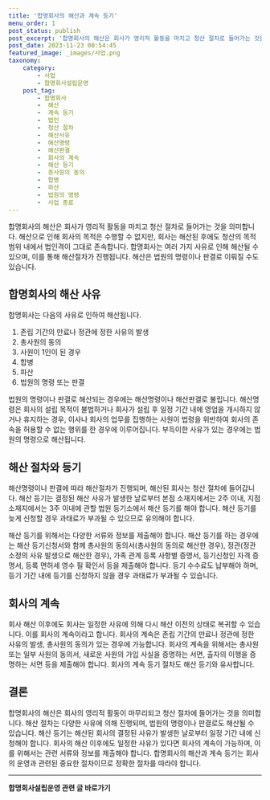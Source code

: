 ```yaml
---
title: '합명회사의 해산과 계속 등기'
menu_order: 1
post_status: publish
post_excerpt: '합명회사의 해산은 회사가 영리적 활동을 마치고 청산 절차로 들어가는 것을 의미합니다. 해산으로 인해 회사의 목적은 수행할 수 없지만, 회사는 해산된 후에도 청산의 목적 범위 내에서 법인격이 그대로 존속합니다. 합명회사는 여러 가지 사유로 인해 해산될 수 있으며, 이를 통해 해산절차가 진행됩니다. 해산은 법원의 명령이나 판결로 이뤄질 수도 있습니다.'
post_date: 2023-11-23 00:54:45
featured_image: _images/사업.png
taxonomy:
    category:
        - 사업
        - 합명회사설립운영
    post_tag:
        - 합명회사
        -  해산
        -  계속 등기
        -  법인
        -  청산 절차
        -  해산사유
        -  해산명령
        -  해산판결
        -  회사의 계속
        -  해산 등기
        -  총사원의 동의
        -  합병
        -  파산
        -  법원의 명령
        -  사업 종료
---
```



합명회사의 해산은 회사가 영리적 활동을 마치고 청산 절차로 들어가는 것을 의미합니다. 해산으로 인해 회사의 목적은 수행할 수 없지만, 회사는 해산된 후에도 청산의 목적 범위 내에서 법인격이 그대로 존속합니다. 합명회사는 여러 가지 사유로 인해 해산될 수 있으며, 이를 통해 해산절차가 진행됩니다. 해산은 법원의 명령이나 판결로 이뤄질 수도 있습니다.

## 합명회사의 해산 사유

합명회사는 다음의 사유로 인하여 해산됩니다.

1. 존립 기간의 만료나 정관에 정한 사유의 발생
2. 총사원의 동의
3. 사원이 1인이 된 경우
4. 합병
5. 파산
6. 법원의 명령 또는 판결

법원의 명령이나 판결로 해산되는 경우에는 해산명령이나 해산판결로 불립니다. 해산명령은 회사의 설립 목적이 불법하거나 회사가 설립 후 일정 기간 내에 영업을 개시하지 않거나 휴지하는 경우, 이사나 회사의 업무를 집행하는 사원이 법령을 위반하여 회사의 존속을 허용할 수 없는 행위를 한 경우에 이루어집니다. 부득이한 사유가 있는 경우에는 법원의 명령으로 해산됩니다.

## 해산 절차와 등기

해산명령이나 판결에 따라 해산절차가 진행되며, 해산된 회사는 청산 절차에 들어갑니다. 해산 등기는 결정된 해산 사유가 발생한 날로부터 본점 소재지에서는 2주 이내, 지점 소재지에서는 3주 이내에 관할 법원 등기소에서 해산 등기를 해야 합니다. 해산 등기를 늦게 신청할 경우 과태료가 부과될 수 있으므로 유의해야 합니다.

해산 등기를 위해서는 다양한 서류와 정보를 제출해야 합니다. 해산 등기를 하는 경우에는 해산 등기신청서와 함께 총사원의 동의서(총사원의 동의로 해산한 경우), 정관(정관 소정의 사유 발생으로 해산한 경우), 가족 관계 등록 사항별 증명서, 등기신청인 자격 증명서, 등록 면허세 영수 필 확인서 등을 제출해야 합니다. 등기 수수료도 납부해야 하며, 등기 기간 내에 등기를 신청하지 않을 경우 과태료가 부과될 수 있습니다.

## 회사의 계속

회사 해산 이후에도 회사는 일정한 사유에 의해 다시 해산 이전의 상태로 복귀할 수 있습니다. 이를 회사의 계속이라고 합니다. 회사의 계속은 존립 기간의 만료나 정관에 정한 사유의 발생, 총사원의 동의가 있는 경우에 가능합니다. 회사의 계속을 위해서는 총사원 또는 일부 사원의 동의서, 새로운 사원의 가입 사실을 증명하는 서면, 출자의 이행을 증명하는 서면 등을 제출해야 합니다. 회사의 계속 등기 절차도 해산 등기와 유사합니다.

## 결론


합명회사의 해산은 회사의 영리적 활동이 마무리되고 청산 절차에 들어가는 것을 의미합니다. 해산 절차는 다양한 사유에 의해 진행되며, 법원의 명령이나 판결로도 해산될 수 있습니다. 해산 등기는 해산된 회사의 결정된 사유가 발생한 날로부터 일정 기간 내에 신청해야 합니다. 회사의 해산 이후에도 일정한 사유가 있다면 회사의 계속이 가능하며, 이를 위해서는 관련 서류와 정보를 제출해야 합니다. 합명회사의 해산과 계속 등기는 회사의 운영과 관련된 중요한 절차이므로 정확한 절차를 따라야 합니다.
<!-- wp:separator -->
<hr class="wp-block-separator has-alpha-channel-opacity"/>
<!-- /wp:separator -->

<!-- wp:group {"backgroundColor":"base","layout":{"type":"constrained"}} -->
<div class="wp-block-group has-base-background-color has-background"><!-- wp:paragraph {"align":"center","fontSize":"medium"} -->
<p class="has-text-align-center has-large-font-size"><strong>합명회사설립운영 관련 글 바로가기</strong></p>
<!-- /wp:paragraph -->


<!-- wp:latest-posts
{"categories":[{"id":27389,"count":19,"description":"","link":"https://uknowlaw.com/category/%ed%95%a9%eb%aa%85%ed%9a%8c%ec%82%ac%ec%84%a4%eb%a6%bd%ec%9a%b4%ec%98%81/","name":"합명회사설립운영","slug":"합명회사설립운영","taxonomy":"category","parent":0,"meta":[],"_links":{"self":[{"href":"https://uknowlaw.com/wp-json/wp/v2/categories/27389"}],"collection":[{"href":"https://uknowlaw.com/wp-json/wp/v2/categories"}],"about":[{"href":"https://uknowlaw.com/wp-json/wp/v2/taxonomies/category"}],"wp:post_type":[{"href":"https://uknowlaw.com/wp-json/wp/v2/posts?categories=27389"}],"curies":[{"name":"wp","href":"https://api.w.org/{rel}","templated":true}]}}],"postsToShow":100,"excerptLength":28,"postLayout":"grid","columns":2,"featuredImageAlign":"left","featuredImageSizeSlug":"large","fontSize":"small"} /--></div>
<!-- /wp:group -->